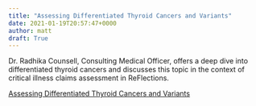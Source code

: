 ```yaml
---
title: "Assessing Differentiated Thyroid Cancers and Variants"
date: 2021-01-19T20:57:47+0000
author: matt
draft: True
---
```

Dr. Radhika Counsell, Consulting Medical Officer, offers a deep dive into differentiated thyroid cancers and discusses this topic in the context of critical illness claims assessment in ReFlections.

[ Assessing Differentiated Thyroid Cancers and Variants ]( https://www.rgare.com/knowledge-center/media/articles/assessing-differentiated-thyroid-cancers-and-variants )

